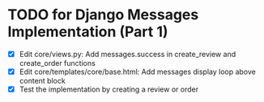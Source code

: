 # TODO for Django Messages Implementation (Part 1)

- [x] Edit core/views.py: Add messages.success in create_review and create_order functions
- [x] Edit core/templates/core/base.html: Add messages display loop above content block
- [x] Test the implementation by creating a review or order

